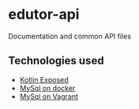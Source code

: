 # edutor-api
Documentation and common API files

## Technologies used

* [Kotlin Exposed](https://github.com/JetBrains/Exposed/wiki)
* [MySql on docker](https://hub.docker.com/r/mysql/mysql-server/)
* [MySql on Vagrant](https://github.com/AlexDisler/mysql-vagrant)
